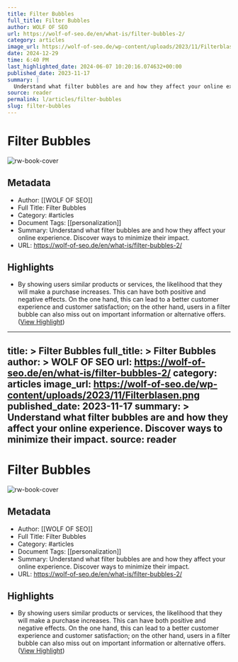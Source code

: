 ```yaml
---
title: Filter Bubbles
full_title: Filter Bubbles
author: WOLF OF SEO
url: https://wolf-of-seo.de/en/what-is/filter-bubbles-2/
category: articles
image_url: https://wolf-of-seo.de/wp-content/uploads/2023/11/Filterblasen.png
date: 2024-12-29
time: 6:40 PM
last_highlighted_date: 2024-06-07 10:20:16.074632+00:00
published_date: 2023-11-17
summary: |
  Understand what filter bubbles are and how they affect your online experience. Discover ways to minimize their impact.
source: reader
permalink: l/articles/filter-bubbles
slug: filter-bubbles
---
```

# Filter Bubbles

![rw-book-cover](https://wolf-of-seo.de/wp-content/uploads/2023/11/Filterblasen.png)

## Metadata
- Author: [[WOLF OF SEO]]
- Full Title: Filter Bubbles
- Category: #articles
- Document Tags: [[personalization]] 
- Summary: Understand what filter bubbles are and how they affect your online experience. Discover ways to minimize their impact.
- URL: https://wolf-of-seo.de/en/what-is/filter-bubbles-2/

## Highlights
- By showing users similar products or services, the likelihood that they will make a purchase increases. This can have both positive and negative effects. On the one hand, this can lead to a better customer experience and customer satisfaction; on the other hand, users in a filter bubble can also miss out on important information or alternative offers. ([View Highlight](https://read.readwise.io/read/01hzs3d6fmb72q728rqkbv8chm))


---
title: >
  Filter Bubbles
full_title: >
  Filter Bubbles
author: >
  WOLF OF SEO
url: https://wolf-of-seo.de/en/what-is/filter-bubbles-2/
category: articles
image_url: https://wolf-of-seo.de/wp-content/uploads/2023/11/Filterblasen.png
published_date: 2023-11-17
summary: >
  Understand what filter bubbles are and how they affect your online experience. Discover ways to minimize their impact.
source: reader
---
# Filter Bubbles

![rw-book-cover](https://wolf-of-seo.de/wp-content/uploads/2023/11/Filterblasen.png)

## Metadata
- Author: [[WOLF OF SEO]]
- Full Title: Filter Bubbles
- Category: #articles
- Document Tags: [[personalization]] 
- Summary: Understand what filter bubbles are and how they affect your online experience. Discover ways to minimize their impact.
- URL: https://wolf-of-seo.de/en/what-is/filter-bubbles-2/

## Highlights
- By showing users similar products or services, the likelihood that they will make a purchase increases. This can have both positive and negative effects. On the one hand, this can lead to a better customer experience and customer satisfaction; on the other hand, users in a filter bubble can also miss out on important information or alternative offers. ([View Highlight](https://read.readwise.io/read/01hzs3d6fmb72q728rqkbv8chm))


